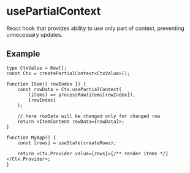 # usePartialContext

React hook that provides ability to use only part of context, preventing unnecessary updates.

## Example

```tsx
type CtxValue = Row[];
const Ctx = createPartialContext<CtxValue>();

function Item({ rowIndex }) {
    const rowData = Ctx.usePartialContext(
        (items) => processRow(items[rowIndex]),
        [rowIndex]
    );

    // here rowData will be changed only for changed row
    return <ItemContent rowData={rowData}>;
}

function MyApp() {
    const [rows] = useState(createRows);

    return <Ctx.Provider value={rows}>{/** render items */}</Ctx.Provider>;
}
```
